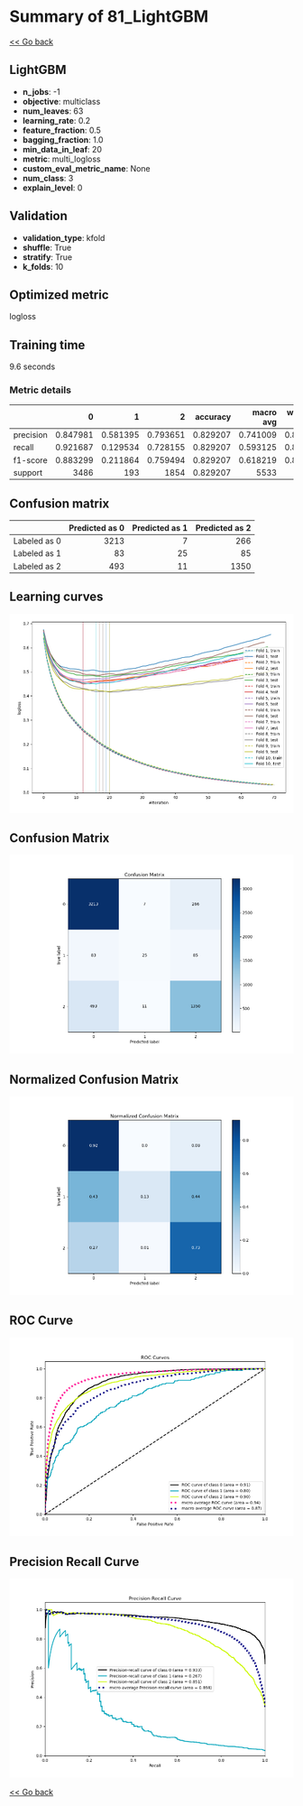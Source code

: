 # Summary of 81_LightGBM

[<< Go back](../README.md)


## LightGBM
- **n_jobs**: -1
- **objective**: multiclass
- **num_leaves**: 63
- **learning_rate**: 0.2
- **feature_fraction**: 0.5
- **bagging_fraction**: 1.0
- **min_data_in_leaf**: 20
- **metric**: multi_logloss
- **custom_eval_metric_name**: None
- **num_class**: 3
- **explain_level**: 0

## Validation
 - **validation_type**: kfold
 - **shuffle**: True
 - **stratify**: True
 - **k_folds**: 10

## Optimized metric
logloss

## Training time

9.6 seconds

### Metric details
|           |           0 |          1 |           2 |   accuracy |   macro avg |   weighted avg |   logloss |
|:----------|------------:|-----------:|------------:|-----------:|------------:|---------------:|----------:|
| precision |    0.847981 |   0.581395 |    0.793651 |   0.829207 |    0.741009 |       0.820477 |  0.457651 |
| recall    |    0.921687 |   0.129534 |    0.728155 |   0.829207 |    0.593125 |       0.829207 |  0.457651 |
| f1-score  |    0.883299 |   0.211864 |    0.759494 |   0.829207 |    0.618219 |       0.818394 |  0.457651 |
| support   | 3486        | 193        | 1854        |   0.829207 | 5533        |    5533        |  0.457651 |


## Confusion matrix
|              |   Predicted as 0 |   Predicted as 1 |   Predicted as 2 |
|:-------------|-----------------:|-----------------:|-----------------:|
| Labeled as 0 |             3213 |                7 |              266 |
| Labeled as 1 |               83 |               25 |               85 |
| Labeled as 2 |              493 |               11 |             1350 |

## Learning curves
![Learning curves](learning_curves.png)
## Confusion Matrix

![Confusion Matrix](confusion_matrix.png)


## Normalized Confusion Matrix

![Normalized Confusion Matrix](confusion_matrix_normalized.png)


## ROC Curve

![ROC Curve](roc_curve.png)


## Precision Recall Curve

![Precision Recall Curve](precision_recall_curve.png)



[<< Go back](../README.md)
